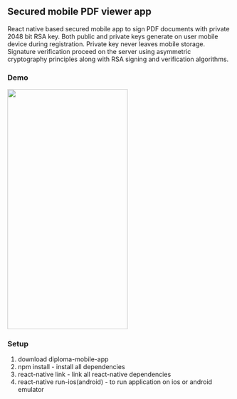 ## Secured mobile PDF viewer app
React native based secured mobile app to sign PDF documents with private 2048 bit RSA key. 
Both public and private keys generate on user mobile device during registration. 
Private key never leaves mobile storage. Signature verification proceed on the server using 
asymmetric cryptography principles along with RSA signing and verification algorithms.

### Demo
<img src="signer-gif.gif" width="270" height="540" />

### Setup
1. download diploma-mobile-app<br/>
2. npm install - install all dependencies
3. react-native link - link all react-native dependencies
4. react-native run-ios(android) - to run application on ios or android emulator
